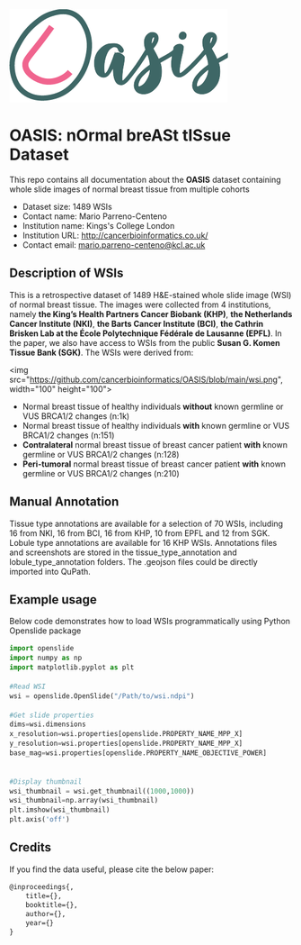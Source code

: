 

<img src="https://github.com/cancerbioinformatics/OASIS/blob/main/oasis.png">

# **OASIS**: n**O**rmal bre**A**St t**IS**sue Dataset
This repo contains all documentation about the **OASIS** dataset containing whole slide images of normal breast tissue from multiple cohorts

- Dataset size: 1489 WSIs
- Contact name: Mario Parreno-Centeno
- Institution name: Kings's College London
- Institution URL: http://cancerbioinformatics.co.uk/
- Contact email: mario.parreno-centeno@kcl.ac.uk



## **Description of WSIs**
This is a retrospective dataset of 1489 H&E-stained whole slide image (WSI) of normal breast tissue. The images were collected from 4 institutions, namely **the King’s Health Partners Cancer Biobank (KHP)**, **the Netherlands Cancer Institute (NKI)**, **the Barts Cancer Institute (BCI)**, **the Cathrin Brisken Lab at the École Polytechnique Fédérale de Lausanne (EPFL)**. In the paper, we also have access to WSIs from the public **Susan G. Komen Tissue Bank (SGK)**. The WSIs were derived from:

<img src="https://github.com/cancerbioinformatics/OASIS/blob/main/wsi.png", width="100" height="100">

- Normal breast tissue of healthy individuals **without** known germline or VUS BRCA1/2 changes (n:1k)
- Normal breast tissue of healthy individuals **with** known germline or VUS BRCA1/2 changes (n:151)
- **Contralateral** normal breast tissue of breast cancer patient **with** known germline or VUS BRCA1/2 changes (n:128)
- **Peri-tumoral** normal breast tissue of breast cancer patient **with** known germline or VUS BRCA1/2 changes (n:210)



## **Manual Annotation**
Tissue type annotations are available for a selection of 70 WSIs, including 16 from NKI, 16 from BCI, 16 from KHP, 10 from EPFL and 12 from SGK. Lobule type annotations are available for 16 KHP WSIs. Annotations files and screenshots are stored in the tissue_type_annotation and lobule_type_annotation folders. The .geojson files could be directly imported into QuPath.



## Example usage
Below code demonstrates how to load WSIs programmatically using Python Openslide package
 
 ```python
import openslide
import numpy as np
import matplotlib.pyplot as plt

#Read WSI
wsi = openslide.OpenSlide("/Path/to/wsi.ndpi")

#Get slide properties
dims=wsi.dimensions
x_resolution=wsi.properties[openslide.PROPERTY_NAME_MPP_X]
y_resolution=wsi.properties[openslide.PROPERTY_NAME_MPP_X]
base_mag=wsi.properties[openslide.PROPERTY_NAME_OBJECTIVE_POWER]


#Display thumbnail
wsi_thumbnail = wsi.get_thumbnail((1000,1000))
wsi_thumbnail=np.array(wsi_thumbnail)
plt.imshow(wsi_thumbnail)
plt.axis('off')
```




## Credits

If you find the data useful, please cite the below paper:

    @inproceedings{,
        title={},
        booktitle={},
        author={},
        year={}
    }



